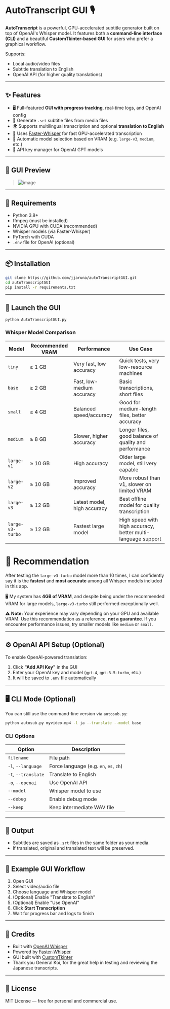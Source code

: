 # AutoTranscript GUI 🎙️

**AutoTranscript** is a powerful, GPU-accelerated subtitle generator built on top of OpenAI's Whisper model. It features both a **command-line interface (CLI)** and a beautiful **CustomTkinter-based GUI** for users who prefer a graphical workflow.

Supports:
- Local audio/video files
- Subtitle translation to English
- OpenAI API (for higher quality translations)

---

## ✨ Features

- 🖥️ Full-featured **GUI with progress tracking**, real-time logs, and OpenAI config
- 📜 Generate `.srt` subtitle files from media files
- 🌍 Supports multilingual transcription and optional **translation to English**
- 🧠 Uses [Faster-Whisper](https://github.com/guillaumekln/faster-whisper) for fast GPU-accelerated transcription
- 🔁 Automatic model selection based on VRAM (e.g. `large-v3`, `medium`, etc.)
- 🔐 API key manager for OpenAI GPT models

---

## 📸 GUI Preview

> ![image](https://github.com/user-attachments/assets/d328dff2-4d82-485c-95b8-162405a3e856)

---

## 🧩 Requirements

- Python 3.8+
- ffmpeg (must be installed)
- NVIDIA GPU with CUDA (recommended)
- Whisper models (via Faster-Whisper)
- PyTorch with CUDA
- `.env` file for OpenAI (optional)

---

## 📦 Installation

```bash
git clone https://github.com/jjaruna/autoTranscriptGUI.git
cd autoTranscriptGUI
pip install -r requirements.txt
```
---

## 🚀 Launch the GUI

```bash
python AutoTranscriptGUI.py
```
### Whisper Model Comparison

| Model        | Recommended VRAM | Performance       | Use Case                                               |
|--------------|------------------|-------------------|---------------------------------------------------------|
| `tiny`       | ≥ 1 GB           | Very fast, low accuracy | Quick tests, very low-resource machines                  |
| `base`       | ≥ 2 GB           | Fast, low-medium accuracy | Basic transcriptions, short files                        |
| `small`      | ≥ 4 GB           | Balanced speed/accuracy | Good for medium-length files, better accuracy            |
| `medium`     | ≥ 8 GB           | Slower, higher accuracy | Longer files, good balance of quality and performance    |
| `large-v1`   | ≥ 10 GB          | High accuracy     | Older large model, still very capable                   |
| `large-v2`   | ≥ 10 GB          | Improved accuracy | More robust than v1, slower on limited VRAM             |
| `large-v3`   | ≥ 12 GB          | Latest model, high accuracy | Best offline model for quality transcription         |
| `large-v3-turbo` | ≥ 12 GB      | Fastest large model | High speed with high accuracy, better multi-language support |

# 🧠 Recommendation

After testing the `large-v3-turbo` model more than 10 times, I can confidently say it is the **fastest** and **most accurate** among all Whisper models included in this app.

🖥️ My system has **4GB of VRAM**, and despite being under the recommended VRAM for large models, `large-v3-turbo` still performed exceptionally well.

⚠️ **Note:** Your experience may vary depending on your GPU and available VRAM. Use this recommendation as a reference, **not a guarantee**. If you encounter performance issues, try smaller models like `medium` or `small`.

---

## ⚙️ OpenAI API Setup (Optional)

To enable OpenAI-powered translation:

1. Click **"Add API Key"** in the GUI
2. Enter your OpenAI key and model (`gpt-4`, `gpt-3.5-turbo`, etc.)
3. It will be saved to `.env` file automatically

---

## 🖥️ CLI Mode (Optional)

You can still use the command-line version via `autosub.py`:

```bash
python autosub.py myvideo.mp4 -l ja --translate --model base
```

### CLI Options

| Option              | Description |
|---------------------|-------------|
| `filename`          | File path |
| `-l`, `--language`  | Force language (e.g. `en`, `es`, `zh`) |
| `-t`, `--translate` | Translate to English |
| `-o`, `--openai`    | Use OpenAI API |
| `--model`           | Whisper model to use |
| `--debug`           | Enable debug mode |
| `--keep`            | Keep intermediate WAV file |

---

## 📝 Output

- Subtitles are saved as `.srt` files in the same folder as your media.
- If translated, original and translated text will be preserved.

---

## 🧪 Example GUI Workflow

1. Open GUI
2. Select video/audio file
3. Choose language and Whisper model
4. (Optional) Enable "Translate to English"
5. (Optional) Enable "Use OpenAI"
6. Click **Start Transcription**
7. Wait for progress bar and logs to finish

---

## 🙏 Credits

- Built with [OpenAI Whisper](https://github.com/openai/whisper)
- Powered by [Faster-Whisper](https://github.com/guillaumekln/faster-whisper)
- GUI built with [CustomTkinter](https://github.com/TomSchimansky/CustomTkinter)
- Thank you General Koi, for the great help in testing and reviewing the Japanese transcripts.

---

## 📄 License

MIT License — free for personal and commercial use.

